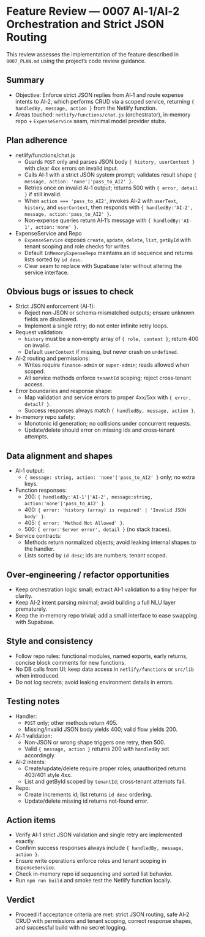 # Feature Review — 0007 AI‑1/AI‑2 Orchestration and Strict JSON Routing

This review assesses the implementation of the feature described in `0007_PLAN.md` using the project’s code review guidance.

## Summary
- Objective: Enforce strict JSON replies from AI‑1 and route expense intents to AI‑2, which performs CRUD via a scoped service, returning `{ handledBy, message, action }` from the Netlify function.
- Areas touched: `netlify/functions/chat.js` (orchestrator), in‑memory repo + `ExpenseService` seam, minimal model provider stubs.

## Plan adherence
- netlify/functions/chat.js
  - Guards `POST` only and parses JSON body `{ history, userContext }` with clear 4xx errors on invalid input.
  - Calls AI‑1 with a strict JSON system prompt; validates result shape `{ message, action: 'none'|'pass_to_AI2' }`.
  - Retries once on invalid AI‑1 output; returns 500 with `{ error, detail }` if still invalid.
  - When `action === 'pass_to_AI2'`, invokes AI‑2 with `userText`, `history`, and `userContext`, then responds with `{ handledBy:'AI-2', message, action:'pass_to_AI2' }`.
  - Non‑expense queries return AI‑1’s message with `{ handledBy:'AI-1', action:'none' }`.
- ExpenseService and Repo
  - `ExpenseService` exposes `create`, `update`, `delete`, `list`, `getById` with tenant scoping and role checks for writes.
  - Default `InMemoryExpenseRepo` maintains an id sequence and returns lists sorted by `id desc`.
  - Clear seam to replace with Supabase later without altering the service interface.

## Obvious bugs or issues to check
- Strict JSON enforcement (AI‑1):
  - Reject non‑JSON or schema‑mismatched outputs; ensure unknown fields are disallowed.
  - Implement a single retry; do not enter infinite retry loops.
- Request validation:
  - `history` must be a non‑empty array of `{ role, content }`; return 400 on invalid.
  - Default `userContext` if missing, but never crash on `undefined`.
- AI‑2 routing and permissions:
  - Writes require `finance-admin` or `super-admin`; reads allowed when scoped.
  - All service methods enforce `tenantId` scoping; reject cross‑tenant access.
- Error boundaries and response shape:
  - Map validation and service errors to proper 4xx/5xx with `{ error, detail? }`.
  - Success responses always match `{ handledBy, message, action }`.
- In-memory repo safety:
  - Monotonic id generation; no collisions under concurrent requests.
  - Update/delete should error on missing ids and cross‑tenant attempts.

## Data alignment and shapes
- AI‑1 output:
  - `{ message: string, action: 'none'|'pass_to_AI2' }` only; no extra keys.
- Function responses:
  - 200: `{ handledBy:'AI-1'|'AI-2', message:string, action:'none'|'pass_to_AI2' }`.
  - 400: `{ error: 'history (array) is required' | 'Invalid JSON body' }`.
  - 405: `{ error: 'Method Not Allowed' }`.
  - 500: `{ error:'Server error', detail }` (no stack traces).
- Service contracts:
  - Methods return normalized objects; avoid leaking internal shapes to the handler.
  - Lists sorted by `id desc`; ids are numbers; tenant scoped.

## Over‑engineering / refactor opportunities
- Keep orchestration logic small; extract AI‑1 validation to a tiny helper for clarity.
- Keep AI‑2 intent parsing minimal; avoid building a full NLU layer prematurely.
- Keep the in‑memory repo trivial; add a small interface to ease swapping with Supabase.

## Style and consistency
- Follow repo rules: functional modules, named exports, early returns, concise block comments for new functions.
- No DB calls from UI; keep data access in `netlify/functions` or `src/lib` when introduced.
- Do not log secrets; avoid leaking environment details in errors.

## Testing notes
- Handler:
  - `POST` only; other methods return 405.
  - Missing/invalid JSON body yields 400; valid flow yields 200.
- AI‑1 validation:
  - Non‑JSON or wrong shape triggers one retry, then 500.
  - Valid `{ message, action }` returns 200 with `handledBy` set accordingly.
- AI‑2 intents:
  - Create/update/delete require proper roles; unauthorized returns 403/401 style 4xx.
  - List and getById scoped by `tenantId`; cross‑tenant attempts fail.
- Repo:
  - Create increments id; list returns `id desc` ordering.
  - Update/delete missing id returns not‑found error.

## Action items
- Verify AI‑1 strict JSON validation and single retry are implemented exactly.
- Confirm success responses always include `{ handledBy, message, action }`.
- Ensure write operations enforce roles and tenant scoping in `ExpenseService`.
- Check in‑memory repo id sequencing and sorted list behavior.
- Run `npm run build` and smoke test the Netlify function locally.

## Verdict
- Proceed if acceptance criteria are met: strict JSON routing, safe AI‑2 CRUD with permissions and tenant scoping, correct response shapes, and successful build with no secret logging.

